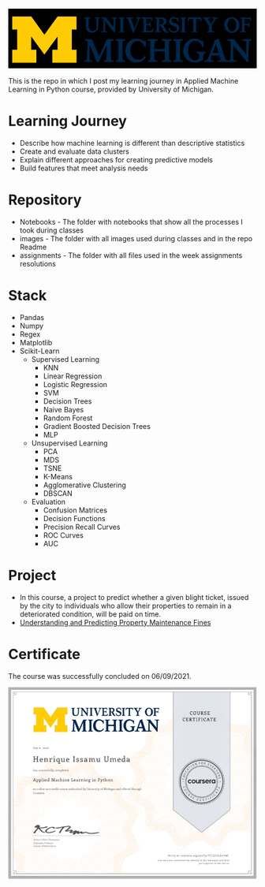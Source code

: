 ![](../images/um-logo.png)


This is the repo in which I post my learning journey in Applied Machine Learning in Python course, provided by University of Michigan.

# Learning Journey
- Describe how machine learning is different than descriptive statistics
- Create and evaluate data clusters
- Explain different approaches for creating predictive models
- Build features that meet analysis needs


# Repository
- Notebooks - The folder with notebooks that show all the processes I took during classes
- images - The folder with all images used during classes and in the repo Readme
- assignments - The folder with all files used in the week assignments resolutions


# Stack 
- Pandas
- Numpy
- Regex
- Matplotlib
- Scikit-Learn
  - Supervised Learning
    - KNN
    - Linear Regression
    - Logistic Regression
    - SVM
    - Decision Trees
    - Naive Bayes
    - Random Forest
    - Gradient Boosted Decision Trees
    - MLP
  - Unsupervised Learning
    - PCA
    - MDS
    - TSNE
    - K-Means
    - Agglomerative Clustering
    - DBSCAN
  - Evaluation
    - Confusion Matrices
    - Decision Functions
    - Precision Recall Curves
    - ROC Curves
    - AUC


# Project
- In this course, a project to predict whether a given blight ticket, issued by the city to individuals who allow their properties to remain in a deteriorated condition, will be paid on time.
- [Understanding and Predicting Property Maintenance Fines](https://github.com/henriqueumeda/Data-Science-study/tree/main/UM/03%20-%20Applied%20Machine%20Learning%20in%20Python/assignments/assignment4)

# Certificate 
The course was successfully concluded on 06/09/2021.

![](images/certificate.png)
